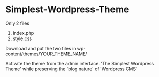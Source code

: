 Simplest-Wordpress-Theme
============================

Only 2 files

1. index.php
2. style.css

Download and put the two files in 
wp-content/themes/YOUR_THEME_NAME/

Activate the theme from the admin interface.
'The Simplest Wordpress Theme' while preserving the 'blog nature' of 'Wordpress CMS'
